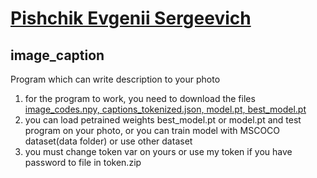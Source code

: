 # [Pishchik Evgenii Sergeevich](https://github.com/Pe4enIks)
## image_caption
Program which can write description to your photo

1. for the program to work, you need to download the files [image_codes.npy, captions_tokenized.json, model.pt, best_model.pt](https://drive.google.com/file/d/190boqfL0xw1EB0aupobBjgq8rS7UYmOT/view?usp=sharing)
2. you can load petrained weights best_model.pt or model.pt and test program on your photo, or you can train model with MSCOCO dataset(data folder) or use other dataset
3. you must change token var on yours or use my token if you have password to file in token.zip 
